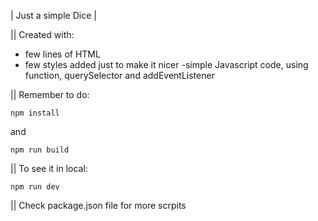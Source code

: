 | Just a simple Dice |


|| Created with:

- few lines of HTML 
- few styles added just to make it nicer
-simple Javascript code, using function, querySelector and addEventListener

|| Remember to do:

```
npm install
```
and

```
npm run build
```
||  To see it in local:

```
npm run dev
```

||  Check package.json file for more scrpits
